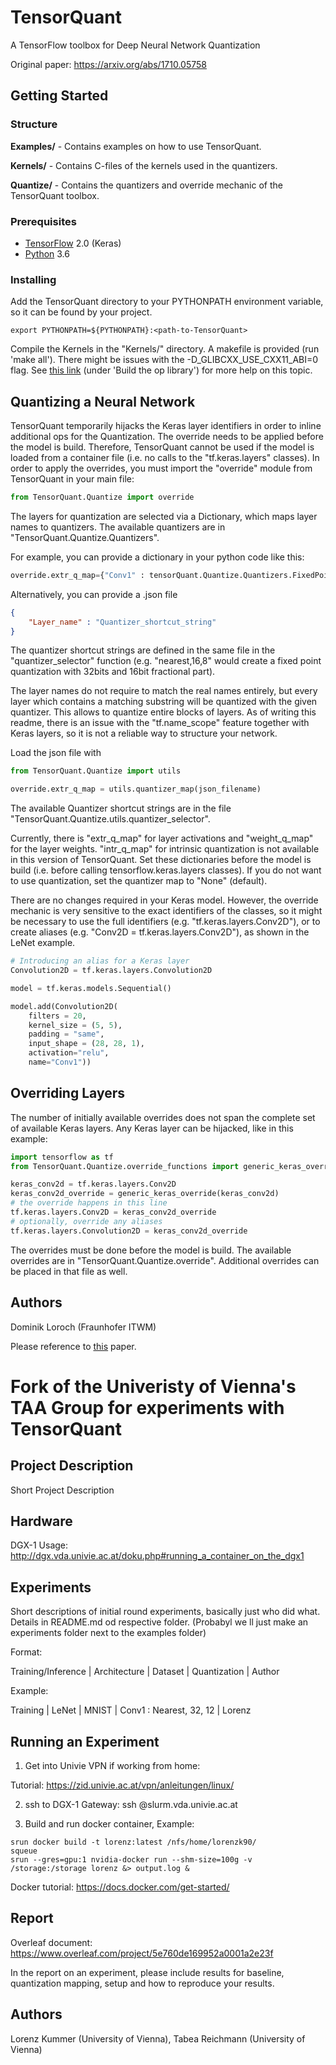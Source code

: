 # TensorQuant

A TensorFlow toolbox for Deep Neural Network Quantization

Original paper: https://arxiv.org/abs/1710.05758

## Getting Started

### Structure

**Examples/** - Contains examples on how to use TensorQuant.

**Kernels/** - Contains C-files of the kernels used in the quantizers.

**Quantize/** - Contains the quantizers and override mechanic of the TensorQuant toolbox.

### Prerequisites

- [TensorFlow](https://www.tensorflow.org/) 2.0 (Keras)
- [Python](https://www.python.org/) 3.6

### Installing

Add the TensorQuant directory to your PYTHONPATH environment variable, so it can be found by your project.
``` shell
export PYTHONPATH=${PYTHONPATH}:<path-to-TensorQuant>
```

Compile the Kernels in the "Kernels/" directory. A makefile is provided (run 'make all'). There might be issues with the -D_GLIBCXX_USE_CXX11_ABI=0 flag. See [this link](https://www.tensorflow.org/extend/adding_an_op) (under 'Build the op library') for more help on this topic.

## Quantizing a Neural Network

TensorQuant temporarily hijacks the Keras layer identifiers in order to inline additional ops for the Quantization.
The override needs to be applied before the model is build. Therefore, TensorQuant cannot be used if the model is loaded from a container file (i.e. no calls to the "tf.keras.layers" classes).
In order to apply the overrides, you must import the "override" module from TensorQuant in your main file:

``` python
from TensorQuant.Quantize import override
```

The layers for quantization are selected via a Dictionary, which maps layer names to quantizers. The available quantizers are in "TensorQuant.Quantize.Quantizers".

For example, you can provide a dictionary in your python code like this:
``` python
override.extr_q_map={"Conv1" : tensorQuant.Quantize.Quantizers.FixedPointQuantizer_nearest(16,8)}
```

Alternatively, you can provide a .json file
```json
{
    "Layer_name" : "Quantizer_shortcut_string"
}
```
The quantizer shortcut strings are defined in the same file in the "quantizer_selector" function (e.g. "nearest,16,8" would create a fixed point quantization with 32bits and 16bit fractional part).

The layer names do not require to match the real names entirely, but every layer which contains a matching substring will be quantized with the given quantizer. This allows to quantize entire blocks of layers. As of writing this readme, there is an issue with the "tf.name_scope" feature together with Keras layers, so it is not a reliable way to structure your network.

Load the json file with
```python
from TensorQuant.Quantize import utils

override.extr_q_map = utils.quantizer_map(json_filename)
```
The available Quantizer shortcut strings are in the file "TensorQuant.Quantize.utils.quantizer_selector".

Currently, there is "extr_q_map" for layer activations and "weight_q_map" for the layer weights. "intr_q_map" for intrinsic quantization is not available in this version of TensorQuant.
Set these dictionaries before the model is build (i.e. before calling tensorflow.keras.layers classes). If you do not want to use quantization, set the quantizer map to "None" (default).

There are no changes required in your Keras model. However, the override mechanic is very sensitive to the exact identifiers of the classes, so it might be necessary to use the full identifiers (e.g. "tf.keras.layers.Conv2D"), or to create aliases (e.g. "Conv2D = tf.keras.layers.Conv2D"), as shown in the LeNet example.
``` python
# Introducing an alias for a Keras layer
Convolution2D = tf.keras.layers.Convolution2D

model = tf.keras.models.Sequential()

model.add(Convolution2D(
    filters = 20,
    kernel_size = (5, 5),
    padding = "same",
    input_shape = (28, 28, 1),
    activation="relu",
    name="Conv1"))
```

## Overriding Layers
The number of initially available overrides does not span the complete set of available Keras layers. Any Keras layer can be hijacked, like in this example:
``` python
import tensorflow as tf
from TensorQuant.Quantize.override_functions import generic_keras_override

keras_conv2d = tf.keras.layers.Conv2D
keras_conv2d_override = generic_keras_override(keras_conv2d)
# the override happens in this line
tf.keras.layers.Conv2D = keras_conv2d_override
# optionally, override any aliases
tf.keras.layers.Convolution2D = keras_conv2d_override
```
The overrides must be done before the model is build. The available overrides are in "TensorQuant.Quantize.override". Additional overrides can be placed in that file as well.

## Authors

Dominik Loroch (Fraunhofer ITWM)

Please reference to [this](https://arxiv.org/abs/1710.05758) paper.

# Fork of the Univeristy of Vienna's TAA Group for experiments with TensorQuant

## Project Description

Short Project Description

## Hardware

DGX-1
Usage: http://dgx.vda.univie.ac.at/doku.php#running_a_container_on_the_dgx1

## Experiments

Short descriptions of initial round experiments, basically just who did what. Details in README.md od respective folder. (Probabyl we ll just make an experiments folder next to the examples folder)

Format:

Training/Inference | Architecture | Dataset | Quantization | Author

Example:

Training | LeNet | MNIST | Conv1 : Nearest, 32, 12 | Lorenz

## Running an Experiment

1) Get into Univie VPN if working from home: 

Tutorial: https://zid.univie.ac.at/vpn/anleitungen/linux/

2) ssh to DGX-1 Gateway: ssh <username>@slurm.vda.univie.ac.at
    
3) Build and run docker container, Example:

```
srun docker build -t lorenz:latest /nfs/home/lorenzk90/
squeue
srun --gres=gpu:1 nvidia-docker run --shm-size=100g -v /storage:/storage lorenz &> output.log &
```

Docker tutorial: https://docs.docker.com/get-started/

## Report

Overleaf document: https://www.overleaf.com/project/5e760de169952a0001a2e23f

In the report on an experiment, please include results for baseline, quantization mapping, setup and how to reproduce your results.

## Authors
Lorenz Kummer (University of Vienna), Tabea Reichmann (University of Vienna)
